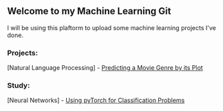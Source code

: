 ## Welcome to my Machine Learning Git

I will be using this plaftorm to upload some machine learning projects I've done.

### Projects:
[Natural Language Processing] - [Predicting a Movie Genre by its Plot](https://github.com/guilhermejpDIA/machine-learning/blob/master/projects/natural_language_processing/MovieGenre.ipynb)


### Study:
[Neural Networks] - [Using pyTorch for Classification Problems](https://github.com/guilhermejpDIA/machine-learning/blob/master/study/neural_networks/pytorch_classification.ipynb)

